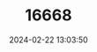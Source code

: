 ---
title: "16668"
category: "Peromyscus interparietalis"
draft: false
date: 2024-02-22 13:03:50
languages:
  English: ["San Lorenzo Mouse", "San Lorenzo Deermouse"]
---